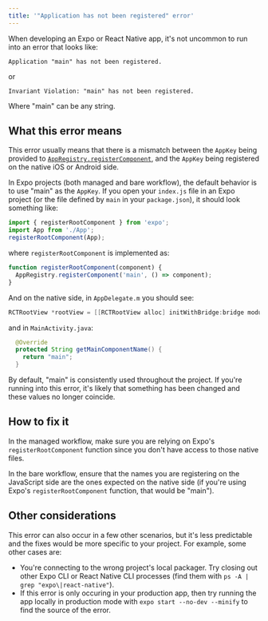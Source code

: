 ```yaml
---
title: '"Application has not been registered" error'
---
```


When developing an Expo or React Native app, it's not uncommon to run into an error that looks like:

```
Application "main" has not been registered.
```

or

```
Invariant Violation: "main" has not been registered.
```

Where "main" can be any string.

## What this error means

This error usually means that there is a mismatch between the `AppKey` being provided to [`AppRegistry.registerComponent`](https://reactnative.dev/docs/appregistry#registercomponent), and the `AppKey` being registered on the native iOS or Android side.

In Expo projects (both managed and bare workflow), the default behavior is to use "main" as the `AppKey`. If you open your `index.js` file in an Expo project (or the file defined by `main` in your `package.json`), it should look something like:

```js
import { registerRootComponent } from 'expo';
import App from './App';
registerRootComponent(App);
```

where `registerRootComponent` is implemented as:

```js
function registerRootComponent(component) {
  AppRegistry.registerComponent('main', () => component);
}
```

And on the native side, in `AppDelegate.m` you should see:

```objectivec
RCTRootView *rootView = [[RCTRootView alloc] initWithBridge:bridge moduleName:@"main" initialProperties:nil];
```

and in `MainActivity.java`:

```java
  @Override
  protected String getMainComponentName() {
    return "main";
  }
```

By default, "main" is consistently used throughout the project. If you're running into this error, it's likely that something has been changed and these values no longer coincide.

## How to fix it

In the managed workflow, make sure you are relying on Expo's `registerRootComponent` function since you don't have access to those native files.

In the bare workflow, ensure that the names you are registering on the JavaScript side are the ones expected on the native side (if you're using Expo's `registerRootComponent` function, that would be "main").

## Other considerations

This error can also occur in a few other scenarios, but it's less predictable and the fixes would be more specific to your project. For example, some other cases are:

- You're connecting to the wrong project's local packager. Try closing out other Expo CLI or React Native CLI processes (find them with `ps -A | grep "expo\|react-native"`).
- If this error is only occuring in your production app, then try running the app locally in production mode with `expo start --no-dev --minify` to find the source of the error.
